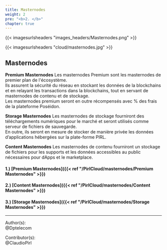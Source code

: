 ```yaml
---
title: Masternodes
weight: 2
pre: "<b>2. </b>"
chapter: true
---
```

{{< imagesurlsheaders "images_headers/Masternodes.png" >}}


{{< imagesurlsheaders "cloud/masternodes.jpg" >}}

## Masternodes


**Premium Masternodes** Les masternodes Premium sont les masternodes de premier plan de l'écosystème.  
Ils assurent la sécurité du réseau en stockant les données de la blockchains et en relayant les transactions dans la blockchains, tout en servant de masternodes de contenu et de stockage.  
Les masternodes premium seront en outre récompensés avec % des frais de la plateforme Poséidon.

**Storage Masternodes** Les masternodes de stockage fourniront des téléchargements numériques pour le marché et seront utilisés comme serveur de fichiers de sauvegarde.  
En outre, ils seront en mesure de stocker de manière privée les données d’applications hébergées sur la plate-forme PIRL.  

**Content Masternodes** Les masternodes de contenu fourniront un stockage de fichiers pour les supports et les données accessibles au public nécessaires pour dApps et le marketplace.

#### 1.) [Premium Masternodes]({{< ref "/PirlCloud/masternodes/Premium Masternodes" >}})
#### 2.) [Content Masternodes]({{< ref "/PirlCloud/masternodes/Content Masternodes" >}})
#### 3.) [Storage Masternodes]({{< ref "/PirlCloud/masternodes/Storage Masternodes" >}})



---
Author(s):  
@Dptelecom


Contributor(s):  
@ClaudioPirl
